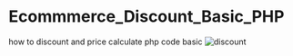 # Ecommmerce_Discount_Basic_PHP
how to discount and price calculate php code basic
![discount](https://user-images.githubusercontent.com/128790623/229444096-724f9133-aca3-4572-bffe-c3c38375ef37.png)
